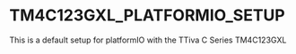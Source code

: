 # TM4C123GXL_PLATFORMIO_SETUP

This is a default setup for platformIO with the TTiva C Series TM4C123GXL

